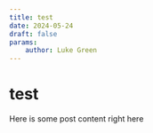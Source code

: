 ```yaml
---
title: test
date: 2024-05-24
draft: false
params:
    author: Luke Green
---
```


# test

Here is some post content right here
